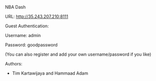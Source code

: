 NBA Dash  

URL:
http://35.243.207.210:8111

Guest Authentication:

Username: admin

Password: goodpassword

(You can also register and add your own username/password if you like)

Authors:
- Tim Kartawijaya and Hammaad Adam
